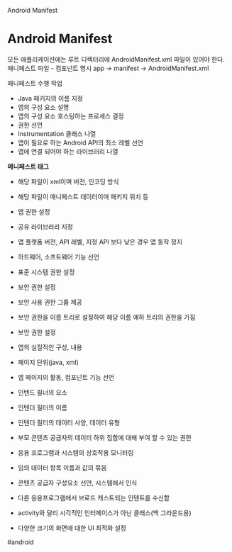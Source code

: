 Android Manifest

# Android Manifest
모든 애플리케이션에는 루트 디렉터리에 AndroidManifest.xml 파일이 있어야 한다.
매니페스트 파일 - 컴포넌트 명시
app -> manifest -> AndroidManifest.xml

매니페스트 수행 작업
- Java 패키지의 이름 지정
- 앱의 구성 요소 설명
- 앱의 구성 요소 호스팅하는 프로세스 결정
- 권한 선언
- Instrumentation 클래스 나열
- 앱이 필요로 하는 Android API의 최소 레벨 선언
- 앱에 연결 되어야 하는 라이브러리 나열


**메니페스트 태그**
- <?xml> 해당 파일이 xml이며 버전, 인코딩 방식

- <manifest> 해당 파일이 매니페스트 데이터이며 패키지 위치 등

- <user-permission> 앱 권한 설정

- <user-library> 공유 라이브러리 지정

- <user-sdk> 앱 플랫폼 버전, API 레벨, 지정 API 보다 낮은 경우 앱 동작 정지

- <user-feature> 하드웨어, 소프트웨어 기능 선언

- <user-permission> 표준 시스템 권한 설정

- <permission> 보안 권한 설정

- <permission-group> 보안 사용 권한 그룹 제공

- <permission-tree> 보안 권한을 이름 트리로 설정하여 해당 이름 예하 트리의 권한을 가짐

- <permission> 보안 권한 설정

- <application> 앱의 실질적인 구성, 내용

- <activity> 페이지 단위(java, xml)

- <intent-filter> 앱 페이지의 활동, 컴포넌트 기능 선언

- <action>인텐드 필너의 요소

- <category> 인텐더 필터의 이름

- <data> 인텐더 필터의 데이터 사양, 데이터 유형

- <grant-uri-permission> 부모 콘텐츠 공급자의 데이터 하위 집합에 대해 부여 할 수 있는 권한

- <instrumentation> 응용 프로그램과 시스템의 상호작용 모니터링

- <meta-data> 임의 데이터 항목 이름과 값의 묶음

- <provider> 콘텐츠 공급자 구성요소 선언, 시스템에서 인식

- <receiver> 다른 응용프로그램에서 브로드 캐스트되는 인텐트를 수신함

- <service> activity와 달리 시각적인 인터페이스가 아닌 클래스(백 그라운드용)

- <supprots-screens> 다양한 크기의 화면에 대한 UI 최적화 설정

#android